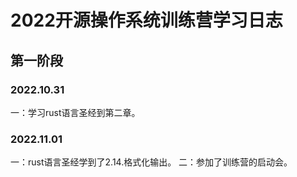 # 2022开源操作系统训练营学习日志
## 第一阶段
### 2022.10.31
一：学习rust语言圣经到第二章。
### 2022.11.01
一：rust语言圣经学到了2.14.格式化输出。
二：参加了训练营的启动会。
